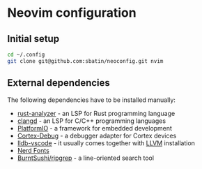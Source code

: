 # Neovim configuration

## Initial setup

```bash
cd ~/.config
git clone git@github.com:sbatin/neoconfig.git nvim
```

## External dependencies

The following dependencies have to be installed manually:

* [rust-analyzer](https://rust-analyzer.github.io/) - an LSP for Rust programming language
* [clangd](https://clangd.llvm.org/) - an LSP for C/C++ programming languages
* [PlatformIO](https://platformio.org/) - a framework for embedded development
* [Cortex-Debug](https://github.com/Marus/cortex-debug) - a debugger adapter for Cortex devices
* [lldb-vscode](https://llvm.googlesource.com/lldb/+/master/tools/lldb-vscode/) - it usually comes together with [LLVM](https://llvm.org/) installation
* [Nerd Fonts](https://www.nerdfonts.com/)
* [BurntSushi/ripgrep](https://github.com/BurntSushi/ripgrep) - a line-oriented search tool

